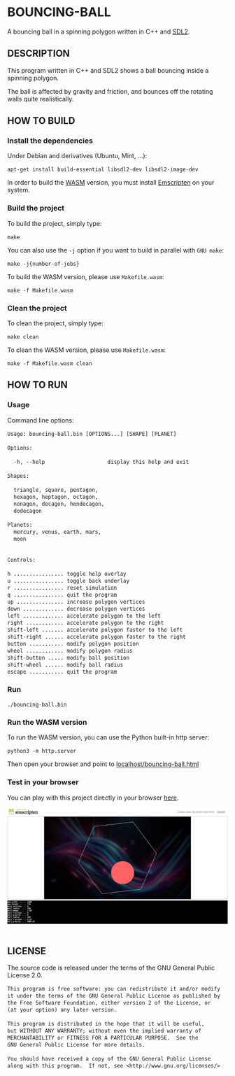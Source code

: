 # BOUNCING-BALL

A bouncing ball in a spinning polygon written in C++ and [SDL2](https://www.libsdl.org/).

## DESCRIPTION

This program written in C++ and SDL2 shows a ball bouncing inside a spinning polygon.

The ball is affected by gravity and friction, and bounces off the rotating walls quite realistically.

## HOW TO BUILD

### Install the dependencies

Under Debian and derivatives (Ubuntu, Mint, ...):

```
apt-get install build-essential libsdl2-dev libsdl2-image-dev
```

In order to build the [WASM](https://en.wikipedia.org/wiki/WebAssembly) version, you must install [Emscripten](https://emscripten.org/) on your system.

### Build the project

To build the project, simply type:

```
make
```

You can also use the `-j` option if you want to build in parallel with `GNU make`:

```
make -j{number-of-jobs}
```

To build the WASM version, please use `Makefile.wasm`:

```
make -f Makefile.wasm
```

### Clean the project

To clean the project, simply type:

```
make clean
```

To clean the WASM version, please use `Makefile.wasm`:

```
make -f Makefile.wasm clean
```

## HOW TO RUN

### Usage

Command line options:

```
Usage: bouncing-ball.bin [OPTIONS...] [SHAPE] [PLANET]

Options:

  -h, --help                    display this help and exit

Shapes:

  triangle, square, pentagon,
  hexagon, heptagon, octagon,
  nonagon, decagon, hendecagon,
  dodecagon

Planets:
  mercury, venus, earth, mars,
  moon


Controls:

h ................ toggle help overlay
u ................ toggle back underlay
r ................ reset simulation
q ................ quit the program
up ............... increase polygon vertices
down ............. decrease polygon vertices
left ............. accelerate polygon to the left
right ............ accelerate polygon to the right
shift-left ....... accelerate polygon faster to the left
shift-right ...... accelerate polygon faster to the right
button ........... modify polygon position
wheel ............ modify polygon radius
shift-button ..... modify ball position
shift-wheel ...... modify ball radius
escape ........... quit the program

```

### Run

```
./bouncing-ball.bin
```

### Run the WASM version

To run the WASM version, you can use the Python built-in http server:

```
python3 -m http.server
```

Then open your browser and point to [localhost/bouncing-ball.html](http://127.0.0.1:8000/bouncing-ball.html)

### Test in your browser

You can play with this project directly in your browser [here](https://www.emaxilde.net/assets/games/bouncing-ball/bouncing-ball.html).

![Screenshot](assets/screenshot.jpg)

## LICENSE

The source code is released under the terms of the GNU General Public License 2.0.

```
This program is free software: you can redistribute it and/or modify
it under the terms of the GNU General Public License as published by
the Free Software Foundation, either version 2 of the License, or
(at your option) any later version.

This program is distributed in the hope that it will be useful,
but WITHOUT ANY WARRANTY; without even the implied warranty of
MERCHANTABILITY or FITNESS FOR A PARTICULAR PURPOSE.  See the
GNU General Public License for more details.

You should have received a copy of the GNU General Public License
along with this program.  If not, see <http://www.gnu.org/licenses/>
```

